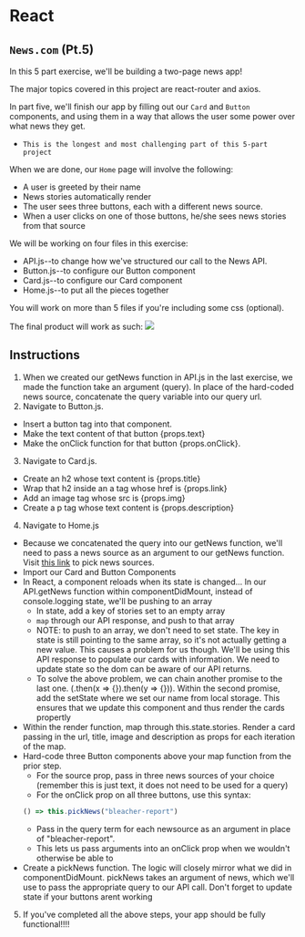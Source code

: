 # React

## `News.com` (Pt.5)

In this 5 part exercise, we'll be building a two-page news app!

The major topics covered in this project are react-router and axios. 

In part five, we'll finish our app by filling out our `Card` and `Button` components, and using them in a way that allows the user some power over what news they get.

* `This is the longest and most challenging part of this 5-part project`

When we are done, our `Home` page will involve the following:
- A user is greeted by their name
- News stories automatically render
- The user sees three buttons, each with a different news source.
- When a user clicks on one of those buttons, he/she sees news stories from that source

We will be working on four files in this exercise:
- API.js--to change how we've structured our call to the News API.
- Button.js--to configure our Button component
- Card.js--to configure our Card component
- Home.js--to put all the pieces together

You will work on more than 5 files if you're including some css (optional).

The final product will work as such: 
<img src="demo.gif">

## Instructions
1. When we created our getNews function in API.js in the last exercise, we made the function take an argument (query). In place of the hard-coded news source, concatenate the query variable into our query url.
2. Navigate to Button.js. 
  - Insert a button tag into that component. 
  - Make the text content of that button {props.text}
  - Make the onClick function for that button {props.onClick}.
3. Navigate to Card.js. 
  - Create an h2 whose text content is {props.title}
  - Wrap that h2 inside an a tag whose href is {props.link}
  - Add an image tag whose src is {props.img}
  - Create a p tag whose text content is {props.description}
4.  Navigate to Home.js
  - Because we concatenated the query into our getNews function, we'll need to pass a news source as an argument to our getNews function. Visit [this link](https://newsapi.org/sources) to pick news sources.
  - Import our Card and Button Components
  - In React, a component reloads when its state is changed... In our API.getNews function within componentDidMount, instead of console.logging state, we'll be pushing to an array
    - In state, add a key of stories set to an empty array
    - `map` through our API response, and push to that array
    - NOTE: to push to an array, we don't need to set state. The key in state is still pointing to the same array, so it's not actually getting a new value. This causes a problem for us though. We'll be using this API response to populate our cards with information. We need to update state so the dom can be aware of our API returns.
    - To solve the above problem, we can chain another promise to the last one. (.then(x => {}).then(y => {})). Within the second promise, add the setState where we set our name from local storage. This ensures that we update this component and thus render the cards propertly
  - Within the render function, map through this.state.stories. Render a card passing in the url, title, image and description as props for each iteration of the map.
  - Hard-code three Button components above your map function from the prior step.
    - For the source prop, pass in three news sources of your choice (remember this is just text, it does not need to be used for a query)
    - For the onClick prop on all three buttons, use this syntax: 
    ```javascript
    () => this.pickNews("bleacher-report")
    ```
    - Pass in the query term for each newsource as an argument in place of "bleacher-report".
    - This lets us pass arguments into an onClick prop when we wouldn't otherwise be able to
  - Create a pickNews function. The logic will closely mirror what we did in componentDidMount. pickNews takes an argument of news, which we'll use to pass the appropriate query to our API call. Don't forget to update state if your buttons arent working
5. If you've completed all the above steps, your app should be fully functional!!!!


